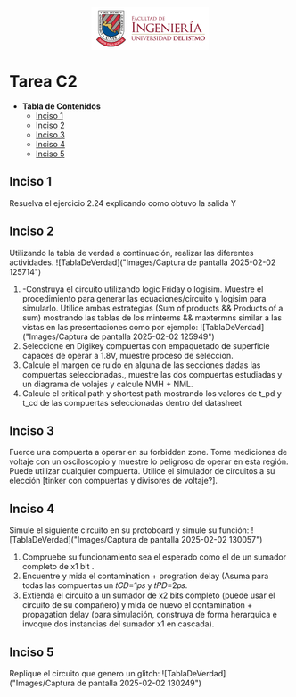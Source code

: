 <p align="center">
  <img align="center" alt="logo" src="Images/FING_Logo.png">
</p>

# Tarea C2 #

* **Tabla de Contenidos**
  * [Inciso 1](#inciso-1)
  * [Inciso 2](#inciso-2)
  * [Inciso 3](#inciso-3)
  * [Inciso 4](#inciso-4)
  * [Inciso 5](#inciso-5)

## Inciso 1
Resuelva el ejercicio 2.24 explicando como obtuvo la salida Y

## Inciso 2
Utilizando la tabla de verdad a continuación, realizar las diferentes actividades.
![TablaDeVerdad]("Images/Captura de pantalla 2025-02-02 125714")
1. -Construya el circuito utilizando logic Friday o logisim. Muestre el procedimiento para generar las ecuaciones/circuito y logisim para simularlo. Utilice ambas estrategias (Sum of products && Products of a sum) mostrando las tablas de los minterms && maxtermns similar a las vistas en las presentaciones como por ejemplo:
![TablaDeVerdad]("Images/Captura de pantalla 2025-02-02 125949")
2. Seleccione en Digikey compuertas con empaquetado de superficie capaces de operar a 1.8V, muestre proceso de seleccion.
3. Calcule el margen de ruido en alguna de las secciones dadas las compuertas seleccionadas., muestre las dos compuertas estudiadas y un diagrama de volajes y calcule NMH + NML.
4. Calcule el critical path y shortest path mostrando los valores de t_pd y t_cd de las compuertas seleccionadas dentro del datasheet


## Inciso 3
Fuerce una compuerta a operar en su forbidden zone. Tome mediciones de voltaje con un osciloscopio y muestre lo peligroso de operar en esta región. Puede utilizar cualquier compuerta. Utilice el simulador de circuitos a su elección [tinker con compuertas y divisores de voltaje?].

## Inciso 4
Simule el siguiente circuito en su protoboard y simule su función:
![TablaDeVerdad]("Images/Captura de pantalla 2025-02-02 130057")
1. Compruebe su funcionamiento sea el esperado como el de un sumador completo de x1 bit .
2. Encuentre y mida el contamination + progration delay (Asuma para todas las compuertas un 𝑡𝐶𝐷=1𝑝𝑠 y 𝑡𝑃𝐷=2𝑝𝑠.
3. Extienda el circuito a un sumador de x2 bits completo (puede usar el circuito de su compañero) y mida de nuevo el contamination + propagation delay (para simulación, construya de forma herarquica e invoque dos instancias del sumador x1 en cascada).

## Inciso 5
Replique el circuito que genero un glitch:
![TablaDeVerdad]("Images/Captura de pantalla 2025-02-02 130249")
